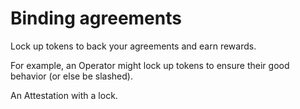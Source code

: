 # Binding agreements

Lock up tokens to back your agreements and earn rewards.

For example, an Operator might lock up tokens to ensure their good behavior (or else be slashed).

An Attestation with a lock.
